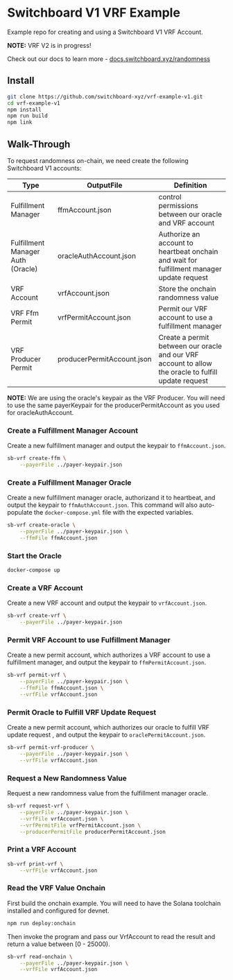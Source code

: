 # Switchboard V1 VRF Example

Example repo for creating and using a Switchboard V1 VRF Account.

**NOTE:** VRF V2 is in progress!

Check out our docs to learn more - [docs.switchboard.xyz/randomness](https://docs.switchboard.xyz/randomness)

## Install

```bash
git clone https://github.com/switchboard-xyz/vrf-example-v1.git
cd vrf-example-v1
npm install
npm run build
npm link
```

## Walk-Through

To request randomness on-chain, we need create the following Switchboard V1 accounts:

| Type                              | OutputFile                 | Definition                                                                                           |
| --------------------------------- | -------------------------- | ---------------------------------------------------------------------------------------------------- |
| Fulfillment Manager               | ffmAccount.json            | control permissions between our oracle and VRF account                                               |
| Fulfillment Manager Auth (Oracle) | oracleAuthAccount.json     | Authorize an account to heartbeat onchain and wait for fulfillment manager update request            |
| VRF Account                       | vrfAccount.json            | Store the onchain randomness value                                                                   |
| VRF Ffm Permit                    | vrfPermitAccount.json      | Permit our VRF account to use a fulfillment manager                                                  |
| VRF Producer Permit               | producerPermitAccount.json | Create a permit between our oracle and our VRF account to allow the oracle to fulfill update request |

**NOTE:** We are using the oracle's keypair as the VRF Producer. You will need to use the same payerKeypair for the producerPermitAccount as you used for oracleAuthAccount.

### Create a Fulfillment Manager Account

Create a new fulfillment manager and output the keypair to `ffmAccount.json`.

```bash
sb-vrf create-ffm \
    --payerFile ../payer-keypair.json
```

### Create a Fulfillment Manager Oracle

Create a new fulfillment manager oracle, authorizand it to heartbeat, and output the keypair to `ffmAuthAccount.json`.
This command will also auto-populate the `docker-compose.yml` file with the expected variables.

```bash
sb-vrf create-oracle \
    --payerFile ../payer-keypair.json \
    --ffmFile ffmAccount.json
```

### Start the Oracle

```bash
docker-compose up
```

### Create a VRF Account

Create a new VRF account and output the keypair to `vrfAccount.json`.

```bash
sb-vrf create-vrf \
    --payerFile ../payer-keypair.json
```

### Permit VRF Account to use Fulfillment Manager

Create a new permit account, which authorizes a VRF account to use a fulfillment manager, and output the keypair to `ffmPermitAccount.json`.

```bash
sb-vrf permit-vrf \
    --payerFile ../payer-keypair.json \
    --ffmFile ffmAccount.json \
    --vrfFile vrfAccount.json
```

### Permit Oracle to Fulfill VRF Update Request

Create a new permit account, which authorizes our oracle to fulfill VRF update request , and output the keypair to `oraclePermitAccount.json`.

```bash
sb-vrf permit-vrf-producer \
    --payerFile ../payer-keypair.json \
    --vrfFile vrfAccount.json
```

### Request a New Randomness Value

Request a new randomness value from the fulfillment manager oracle.

```bash
sb-vrf request-vrf \
    --payerFile ../payer-keypair.json \
    --vrfFile vrfAccount.json \
    --vrfPermitFile vrfPermitAccount.json \
    --producerPermitFile producerPermitAccount.json
```

### Print a VRF Account

```bash
sb-vrf print-vrf \
    --vrfFile vrfAccount.json
```

### Read the VRF Value Onchain

First build the onchain example. You will need to have the Solana toolchain installed and configured for devnet.

```bash
npm run deploy:onchain
```

Then invoke the program and pass our VrfAccount to read the result and return a value between [0 - 25000).

```bash
sb-vrf read-onchain \
    --payerFile ../payer-keypair.json \
    --vrfFile vrfAccount.json
```

